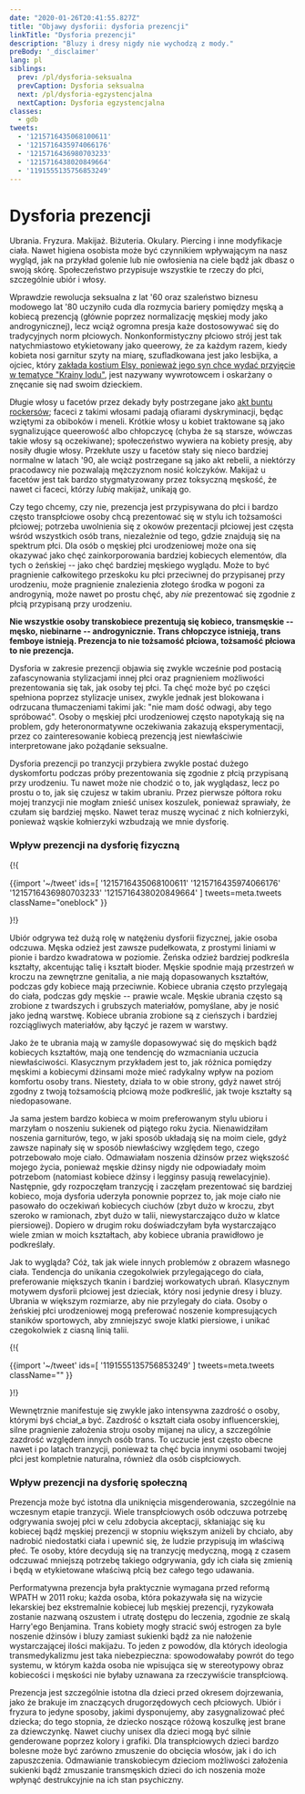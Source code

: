 ```yaml
---
date: "2020-01-26T20:41:55.827Z"
title: "Objawy dysforii: dysforia prezencji"
linkTitle: "Dysforia prezencji"
description: "Bluzy i dresy nigdy nie wychodzą z mody."
preBody: '_disclaimer'
lang: pl
siblings:
  prev: /pl/dysforia-seksualna
  prevCaption: Dysforia seksualna
  next: /pl/dysforia-egzystencjalna
  nextCaption: Dysforia egzystencjalna
classes:
  - gdb
tweets:
  - '1215716435068100611'
  - '1215716435974066176'
  - '1215716436980703233'
  - '1215716438020849664'
  - '1191555135756853249'
---
```


# Dysforia prezencji

Ubrania. Fryzura. Makijaż. Biżuteria. Okulary. Piercing i inne modyfikacje ciała. Nawet higiena osobista może być czynnikiem wpływającym na nasz wygląd, jak na przykład golenie lub nie owłosienia na ciele bądź jak dbasz o swoją skórę. Społeczeństwo przypisuje wszystkie te rzeczy do płci, szczególnie ubiór i włosy.

Wprawdzie rewolucja seksualna z lat '60 oraz szaleństwo biznesu modowego lat '80 uczyniło cuda dla rozmycia bariery pomiędzy męską a kobiecą prezencją (głównie poprzez normalizację męskiej mody jako androgynicznej), lecz wciąż ogromna presja każe dostosowywać się do tradycyjnych norm płciowych. Nonkonformistyczny płciowo strój jest tak natychmiastowo etykietowany jako queerowy, że za każdym razem, kiedy kobieta nosi garnitur szyty na miarę, szufladkowana jest jako lesbijka, a ojciec, który [zakłada kostium Elsy, ponieważ jego syn chce wydać przyjęcie w tematyce "Krainy lodu"](https://twitter.com/cbsnews/status/1088441623846023168?lang=en), jest nazywany wywrotowcem i oskarżany o znęcanie się nad swoim dzieckiem.

Długie włosy u facetów przez dekady były postrzegane jako [akt buntu rockersów](https://www.youtube.com/watch?v=PbAoXw_DqvM); faceci z takimi włosami padają ofiarami dyskryminacji, będąc wziętymi za obiboków i meneli. Krótkie włosy u kobiet traktowane są jako sygnalizujące queerowość albo chłopczycę (chyba że są starsze, wówczas takie włosy są oczekiwane); społeczeństwo wywiera na kobiety presję, aby nosiły długie włosy. Przekłute uszy u facetów stały się nieco bardziej normalne w latach '90, ale wciąż postrzegane są jako akt rebelii, a niektórzy pracodawcy nie pozwalają mężczyznom nosić kolczyków. Makijaż u facetów jest tak bardzo stygmatyzowany przez toksyczną męskość, że nawet ci faceci, którzy *lubią* makijaż, unikają go.

Czy tego chcemy, czy nie, prezencja jest przypisywana do płci i bardzo często transpłciowe osoby chcą prezentować się w stylu ich tożsamości płciowej; potrzeba uwolnienia się z okowów prezentacji płciowej jest częsta wśród wszystkich osób trans, niezależnie od tego, gdzie znajdują się na spektrum płci. Dla osób o męskiej płci urodzeniowej może ona się okazywać jako chęć zainkorporowania bardziej kobiecych elementów, dla tych o żeńskiej -- jako chęć bardziej męskiego wyglądu. Może to być pragnienie całkowitego przeskoku ku płci przeciwnej do przypisanej przy urodzeniu, może pragnienie znalezienia złotego środka w pogoni za androgynią, może nawet po prostu chęć, aby *nie* prezentować się zgodnie z płcią przypisaną przy urodzeniu.

**Nie wszystkie osoby transkobiece prezentują się kobieco, transmęskie -- męsko, niebinarne -- androgynicznie. Trans chłopczyce istnieją, trans femboye istnieją. Prezencja to nie tożsamość płciowa, tożsamość płciowa to nie prezencja.**

Dysforia w zakresie prezencji objawia się zwykle wcześnie pod postacią zafascynowania stylizacjami innej płci oraz pragnieniem możliwości prezentowania się tak, jak osoby tej płci. Ta chęć może być po części spełniona poprzez stylizacje unisex, zwykle jednak jest blokowana i odrzucana tłumaczeniami takimi jak: "nie mam dość odwagi, aby tego spróbować". Osoby o męskiej płci urodzeniowej często napotykają się na problem, gdy heteronormatywne oczekiwania zakazują eksperymentacji, przez co zainteresowanie kobiecą prezencją jest niewłaściwie interpretowane jako pożądanie seksualne.

Dysforia prezencji po tranzycji przybiera zwykle postać dużego dyskomfortu podczas próby prezentowania się zgodnie z płcią przypisaną przy urodzeniu. Tu nawet może nie chodzić o to, jak wyglądasz, lecz po prostu o to, jak się czujesz w takim ubraniu. Przez pierwsze półtora roku mojej tranzycji nie mogłam znieść unisex koszulek, ponieważ sprawiały, że czułam się bardziej męsko. Nawet teraz muszę wycinać z nich kołnierzyki, ponieważ wąskie kołnierzyki wzbudzają we mnie dysforię.

### Wpływ prezencji na dysforię fizyczną

{!{ <div class="gutter">
{{import '~/tweet' ids=[
  '1215716435068100611'
  '1215716435974066176'
  '1215716436980703233'
  '1215716438020849664'
] tweets=meta.tweets className="oneblock" }}
<!--
Gdy przygotowujesz się do wyjścia, po prostu złazisz z łóżka i narzucasz cokolwiek. Nieszczególnie dbasz o siebie ani o to, co jest na twoim ciele. Odczuwasz może lekką dumę ze swojego braku próżności, ze wzniesienia się ponad cielesność w swojej egzystencji.

Wybierasz swoje ubrania niemal wyłącznie pod kątem komfortu. Dla ciebie oznacza to "luźne i workowate". Nie możesz znieść noszenia ubrań (o których inni mówią, że ci w nich do twarzy!), które są dopasowane w niewłaściwych miejscach, które przyciągają uwagę do pewnych części twojego ciała.

Kupowanie sobie ubrań jest w najlepszym razie ciężarem, w najgorszym zaś źródłem stresu i niepokoju. Kiedy uda ci się znaleźć ubrania, które pasują i wyglądają okej, nie czujesz "zadowolenia". Nie czujesz w nich większej pewności siebie. Czujesz po prostu ulgę, że możesz wrócić do domu.

Okazje, na które *musisz* się wystroić, jak śluby, pogrzeby czy rozmowy o pracę, są najgorsze. Nawet po całym tym oporządzeniu i wystrojeniu się, odczuwasz skrępowanie i dyskomfort w formalnym stroju. Sprawia, że czujesz się *oszustem*, jak bryła błota udająca elegancką osobę.
-->
</div> }!}

Ubiór odgrywa też dużą rolę w natężeniu dysforii fizycznej, jakie osoba odczuwa. Męska odzież jest zawsze pudełkowata, z prostymi liniami w pionie i bardzo kwadratowa w poziomie. Żeńska odzież bardziej podkreśla kształty, akcentując talię i kształt bioder. Męskie spodnie mają przestrzeń w kroczu na zewnętrzne genitalia, a nie mają dopasowanych kształtów, podczas gdy kobiece mają przeciwnie. Kobiece ubrania często przylegają do ciała, podczas gdy męskie -- prawie wcale. Męskie ubrania często są zrobione z twardszych i grubszych materiałów, pomyślane, aby je nosić jako jedną warstwę. Kobiece ubrania zrobione są z cieńszych i bardziej rozciągliwych materiałów, aby łączyć je razem w warstwy.

Jako że te ubrania mają w zamyśle dopasowywać się do męskich bądź kobiecych kształtów, mają one tendencję do wzmacniania uczucia niewłaściwości. Klasycznym przykładem jest to, jak różnica pomiędzy męskimi a kobiecymi dżinsami może mieć radykalny wpływ na poziom komfortu osoby trans. Niestety, działa to w obie strony, gdyż nawet strój zgodny z twoją tożsamością płciową może podkreślić, jak twoje kształty są niedopasowane.

Ja sama jestem bardzo kobieca w moim preferowanym stylu ubioru i marzyłam o noszeniu sukienek od piątego roku życia. Nienawidziłam noszenia garniturów, tego, w jaki sposób układają się na moim ciele, gdyż zawsze napinały się w sposób niewłaściwy względem tego, czego potrzebowało moje ciało. Odmawiałam noszenia dżinsów przez większość mojego życia, ponieważ męskie dżinsy nigdy nie odpowiadały moim potrzebom (natomiast kobiece dżinsy i legginsy pasują rewelacyjnie). Następnie, gdy rozpoczęłam tranzycję i zaczęłam prezentować się bardziej kobieco, moja dysforia uderzyła ponownie poprzez to, jak moje ciało nie pasowało do oczekiwań kobiecych ciuchów (zbyt dużo w kroczu, zbyt szeroko w ramionach, zbyt dużo w talii, niewystarczająco dużo w klatce piersiowej). Dopiero w drugim roku doświadczyłam była wystarczająco wiele zmian w moich kształtach, aby kobiece ubrania prawidłowo je podkreślały.

Jak to wygląda? Cóż, tak jak wiele innych problemów z obrazem własnego ciała. Tendencja do unikania czegokolwiek przylegającego do ciała, preferowanie miększych tkanin i bardziej workowatych ubrań. Klasycznym motywem dysforii płciowej jest dzieciak, który nosi jedynie dresy i bluzy. Ubrania w większym rozmiarze, aby nie przylegały do ciała. Osoby o żeńskiej płci urodzeniowej mogą preferować noszenie kompresujących staników sportowych, aby zmniejszyć swoje klatki piersiowe, i unikać czegokolwiek z ciasną linią talii.

{!{ <div class="gutter">
{{import '~/tweet' ids=[
  '1191555135756853249'
] tweets=meta.tweets className="" }}
<!--
Zazdroszczenie innym dziewczynom, że są śliczne, jest czymś, co odczuwa bardzo wiele kobiet. Dysforia jest dodatkową warstwą spieprzenia na domiar tego uczucia, jednak chcę tylko powiedzieć, że jeśli jesteś trans kobietą odczuwającą zazdrość względem innej trans kobiety, to jest to po prostu bycie zwyczajną kobietą.
-->
</div> }!}

Wewnętrznie manifestuje się zwykle jako intensywna zazdrość o osoby, którymi byś chciał_a być. Zazdrość o kształt ciała osoby influencerskiej, silne pragnienie założenia stroju osoby mijanej na ulicy, a szczególnie zazdrość względem innych osób trans. To uczucie jest często obecne nawet i po latach tranzycji, ponieważ ta chęć bycia innymi osobami twojej płci jest kompletnie naturalna, również dla osób cispłciowych.

### Wpływ prezencji na dysforię społeczną

Prezencja może być istotna dla uniknięcia misgenderowania, szczególnie na wczesnym etapie tranzycji. Wiele transpłciowych osób odczuwa potrzebę odgrywania swojej płci w celu zdobycia akceptacji, skłaniając się ku kobiecej bądź męskiej prezencji w stopniu większym aniżeli by chciało, aby nadrobić niedostatki ciała i upewnić się, że ludzie przypisują im właściwą płeć. Te osoby, które decydują się na tranzycję medyczną, mogą z czasem odczuwać mniejszą potrzebę takiego odgrywania, gdy ich ciała się zmienią i będą w etykietowane właściwą płcią bez całego tego udawania.

Performatywna prezencja była praktycznie wymagana przed reformą WPATH w 2011 roku; każda osoba, która pokazywała się na wizycie lekarskiej bez ekstremalnie kobiecej lub męskiej prezencji, ryzykowała zostanie nazwaną oszustem i utratę dostępu do leczenia, zgodnie ze skalą Harry'ego Benjamina. Trans kobiety mogły stracić swój estrogen za byle noszenie dżinsów i bluzy zamiast sukienki bądź za nie nałożenie wystarczającej ilości makijażu. To jeden z powodów, dla których ideologia transmedykalizmu jest taka niebezpieczna: spowodowałaby powrót do tego systemu, w którym każda osoba nie wpisująca się w stereotypowy obraz kobiecości i męskości nie byłaby uznawana za rzeczywiście transpłciową.

Prezencja jest szczególnie istotna dla dzieci przed okresem dojrzewania, jako że brakuje im znaczących drugorzędowych cech płciowych. Ubiór i fryzura to jedyne sposoby, jakimi dysponujemy, aby zasygnalizować płeć dziecka; do tego stopnia, że dziecko noszące różową koszulkę jest brane za dziewczynkę. Nawet ciuchy unisex dla dzieci mogą być silnie genderowane poprzez kolory i grafiki. Dla transpłciowych dzieci bardzo bolesne może być zarówno zmuszenie do obcięcia włosów, jak i do ich zapuszczenia. Odmawianie transkobiecym dzieciom możliwości założenia sukienki bądź zmuszanie transmęskich dzieci do ich noszenia może wpłynąć destrukcyjnie na ich stan psychiczny.
